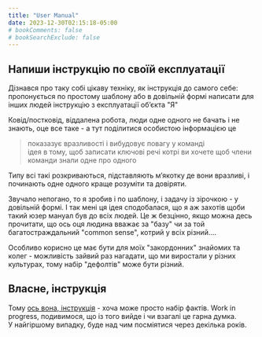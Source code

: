 ```yaml
---
title: "User Manual"
date: 2023-12-30T02:15:18-05:00
# bookComments: false
# bookSearchExclude: false
---
```


## Напиши інструкцію по своїй експлуатації

Дізнався про таку собі цікаву техніку, як інструкція до самого себе: пропонується по простому шаблону або в довільній формі написати для інших людей інструкцію з експлуатації обʼєкта "Я"
<!--more-->

Ковід/постковід, віддалена робота, люди одне одного не бачать і не знають, оце все таке - а тут поділитися особистою інформацією це
> показазує вразливості і вибудовує повагу у команді  
> ідея в тому, щоб записати ключові речі котрі ви хочете щоб члени команди знали одне про одного

Типу всі такі розкриваються, підставляють мʼякотку де вони вразливі, і починають одне одного краще розуміти та довіряти.

Звучало непогано, то я зробив і по шаблону, і задачу із зірочкою - у довільній формі. І так мені ця ідея сподобалася, що я аж захотів щоби такий юзер мануал був до всіх людей. Це ж безцінно, якщо можна десь прочитати, що ось оця людина вважає за "базу" чи за той багатостраждальний "common sense", котрий у всіх різний....

Особливо корисно це має бути для моїх "закордонних" знайомих та колег - можливість зайвий раз нагадати, що ми виростали у різних культурах, тому набір "дефолтів" може бути різний.

## Власне, інструкція

Тому [ось вона, інструкція](docs/articles/user_manual/) - хоча може просто набір фактів. Work in progress, подивимося, що із того вийде і чи взагалі це гарна думка.  
У найгіршому випадку, буде над чим посміятися через декілька років.